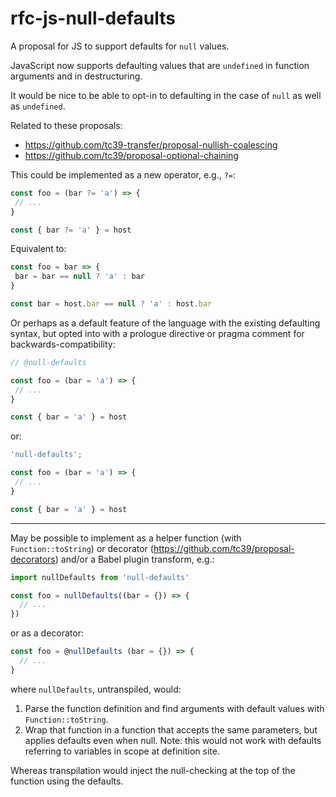 # rfc-js-null-defaults
A proposal for JS to support defaults for `null` values.

JavaScript now supports defaulting values that are `undefined` in function arguments and in destructuring.

It would be nice to be able to opt-in to defaulting in the case of `null` as well as `undefined`.

Related to these proposals:
* https://github.com/tc39-transfer/proposal-nullish-coalescing
* https://github.com/tc39/proposal-optional-chaining

This could be implemented as a new operator, e.g., `?=`:

```js
const foo = (bar ?= 'a') => {
 // ...
}

const { bar ?= 'a' } = host
```

Equivalent to:

```js
const foo = bar => {
 bar = bar == null ? 'a' : bar
}

const bar = host.bar == null ? 'a' : host.bar
```

Or perhaps as a default feature of the language with the existing defaulting syntax, but opted into with a prologue directive or pragma comment for backwards-compatibility:

```js
// @null-defaults

const foo = (bar = 'a') => {
 // ...
}

const { bar = 'a' } = host
```

or:

```js
'null-defaults';

const foo = (bar = 'a') => {
 // ...
}

const { bar = 'a' } = host
```

---

May be possible to implement as a helper function (with `Function::toString`) or decorator (https://github.com/tc39/proposal-decorators) and/or a Babel plugin transform, e.g.:

```js
import nullDefaults from 'null-defaults'

const foo = nullDefaults((bar = {}) => {
  // ...
})
```

or as a decorator:

```js
const foo = @nullDefaults (bar = {}) => {
  // ...
}
```

where `nullDefaults`, untranspiled, would:
1. Parse the function definition and find arguments with default values with `Function::toString`.
2. Wrap that function in a function that accepts the same parameters, but applies defaults even when null. Note: this would not work with defaults referring to variables in scope at definition site.

Whereas transpilation would inject the null-checking at the top of the function using the defaults.
